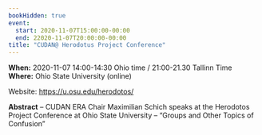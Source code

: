 ```yaml
---
bookHidden: true
event:
  start: 2020-11-07T15:00:00-00:00
  end: 22020-11-07T20:00:00-00:00
title: "CUDAN@ Herodotus Project Conference"
---
```


**When:** 2020-11-07 14:00-14:30 Ohio time / 21:00-21.30 Tallinn Time  
**Where:** Ohio State University (online)  

Website: <https://u.osu.edu/herodotos/> 

<!--more-->
**Abstract** – CUDAN ERA Chair Maximilian Schich speaks at the Herodotos Project Conference at Ohio State University – “Groups and Other Topics of Confusion”

